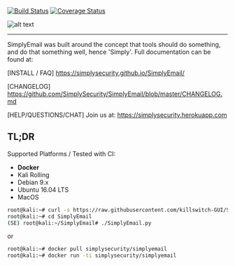 [![Build Status](https://travis-ci.org/SimplySecurity/SimplyEmail.svg?branch=master)](https://travis-ci.org/SimplySecurity/SimplyEmail)
[![Coverage Status](https://coveralls.io/repos/github/killswitch-GUI/SimplyEmail/badge.svg?branch=Version-1.4)](https://coveralls.io/github/killswitch-GUI/SimplyEmail?branch=Version-1.4)

![alt text](https://simplyemail.org/img/se-logo-2.png "Logo Title Text 1")

----
SimplyEmail was built around the concept that tools should do something, and do that something well, hence 'Simply'. Full documentation can be found at:

[INSTALL / FAQ] https://simplysecurity.github.io/SimplyEmail/

[CHANGELOG] https://github.com/SimplySecurity/SimplyEmail/blob/master/CHANGELOG.md

[HELP/QUESTIONS/CHAT] Join us at: https://simplysecurity.herokuapp.com

## TL;DR 
Supported Platforms / Tested with CI:
* **Docker**
* Kali Rolling
* Debian 9.x
* Ubuntu 16.04 LTS
* MacOS


```bash
root@kali:~# curl -s https://raw.githubusercontent.com/killswitch-GUI/SimplyEmail/master/setup/oneline-setup.sh | bash
root@kali:~# cd SimplyEmail
(SE) root@kali:~/SimplyEmail# ./SimplyEmail.py
```

or
 
```bash
root@kali:~# docker pull simplysecurity/simplyemail
root@kali:~# docker run -ti simplysecurity/simplyemail
```
